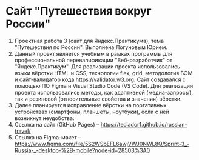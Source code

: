 # Сайт "Путешествия вокруг России"

1. Проектная работа 3 (сайт для Яндекс.Практикума), тема "Путешествия по России". Выполнена Логуновым Юрием.
2. Данный проект является учебным в рамках программы для профессиональной перевалификации "Веб-разработчик" от "Яндекс.Практикум". Для реализации проекта использовались языки вёрстки HTML и CSS, технологии flex, grid, методология БЭМ и сайт-валидатор кода https://validator.w3.org. Сайт создавался с помощью ПО Figma и Visual Studio Code (VS Code). Для реализации проекта использовались методы, как адаптивной (медиа-запросы), так и резиновой (относительные свойства и значения) вёрстки.
3. Далее планируется исправление вёрстки на портативных устройствах (смартфоны, планшеты, ноутбуки), если с ней возникнут неудобства.
4. Ссылка на сайт (GitHub Pages) – https://teclador1.github.io/russian-travel/
5. Ссылка на Figma-макет – https://www.figma.com/file/5S2WSbEFL6awjVWJ0NWL8Q/Sprint-3_-Russia-_-desktop-%2B-mobile?node-id=28503%3A0
